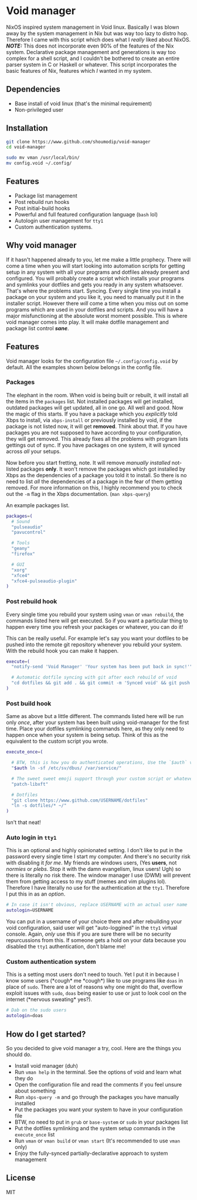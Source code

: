 # Void manager
NixOS inspired system management in Void linux. Basically I was blown away by the system management in Nix but was way too lazy to distro hop. Therefore I came with this script which does what I *really* liked about NixOS. ***NOTE:*** This does not incorporate even 90% of the features of the Nix system. Declarative package management and generations is way too complex for a shell script, and I couldn't be bothered to create an entire parser system in C or Haskell or whatever. This script incorporates the basic features of Nix, features which *I* wanted in my system.

## Dependencies
- Base install of void linux (that's the minimal requirement)
- Non-privileged user

## Installation
```sh
git clone https://www.github.com/shoumodip/void-manager
cd void-manager

sudo mv vman /usr/local/bin/
mv config.void ~/.config/
```

## Features
- Package list management
- Post rebuild run hooks
- Post initial-build hooks
- Powerful and full featured configuration language (`bash` lol)
- Autologin user management for `tty1`
- Custom authentication systems.

## Why void manager
If it hasn't happened already to you, let me make a little prophecy. There will come a time when you will start looking into automation scripts for getting setup in any system with all your programs and dotfiles already present and configured. You will probably create a script which installs your programs and symlinks your dotfiles and gets you ready in any system whatsoever. That's where the problems start. Syncing. Every single time you install a package on your system and you like it, you need to manually put it in the installer script. However there *will* come a time when you miss out on some programs which are used in your dotfiles and scripts. And you will have a major misfunctioning at the absolute worst moment possible. This is where void manager comes into play. It will make dotfile management and package list control ***sane***.

## Features
Void manager looks for the configuration file `~/.config/config.void` by default. All the examples shown below belongs in the config file.

### Packages
The elephant in the room. When void is being built or rebuilt, it will install all the items in the `packages` list. Not installed packages will get installed, outdated packages will get updated, all in one go. All well and good. Now the magic of this starts. If you have a package which you *explicitly* told Xbps to install, via `xbps-install` or previously installed by void, if the package is not listed now, it will get **removed**. Think about that. If you have packages you are not supposed to have according to your configuration, they will get removed. This already fixes all the problems with program lists gettings out of sync. If you have packages on one system, it will synced across *all* your setups.

Now before you start fretting, note. It will remove *manually installed* not-listed packages **only**. It won't remove the packages which got installed by Xbps as the dependencies of a package you told it to install. So there is no need to list *all* the dependencies of a package in the fear of them getting removed. For more information on this, I highly recommend you to check out the `-m` flag in the Xbps documentation. (`man xbps-query`)

An example packages list.

```sh
packages=(
  # Sound
  "pulseaudio"
  "pavucontrol"

  # Tools
  "geany"
  "firefox"

  # GUI
  "xorg"
  "xfce4"
  "xfce4-pulseaudio-plugin"
)
```

### Post rebuild hook
Every single time you rebuild your system using `vman` or `vman rebuild`, the commands listed here will get executed. So if you want a particular thing to happen every time you refresh your packages or whatever, you can do it!

This can be really useful. For example let's say you want your dotfiles to be pushed into the remote git repository whenever you rebuild your system. With the rebuild hook you can make it happen.

```sh
execute=(
  "notify-send 'Void Manager' 'Your system has been put back in sync!'"

  # Automatic dotfile syncing with git after each rebuild of void
  "cd dotfiles && git add . && git commit -m 'Synced void' && git push -u origin main"
)
```

### Post build hook
Same as above but a little different. The commands listed here will be run only *once*, after your system has been built using void-manager for the first time. Place your dotfiles symlinking commands here, as they only need to happen once when your system is being setup. Think of this as the equivalent to the custom script you wrote.

```sh
execute_once=(

  # BTW, this is how you do authenticated operations, Use the `$auth` variable
  "$auth ln -sf /etc/sv/dbus/ /var/service/"

  # The sweet sweet emoji support through your custom script or whatever
  "patch-libxft"

  # Dotfiles
  "git clone https://www.github.com/USERNAME/dotfiles"
  "ln -s dotfiles/* ~/"
)
```

Isn't that neat!

### Auto login in `tty1`
This is an optional and highly opinionated setting. I don't like to put in the password every single time I start my computer. And there's no security risk with disabling it *for me*. My friends are windows users, (Yes **users**, not *normies* or *plebs*. Stop it with the damn evangelism, linux users! Ugh) so there is literally no risk there. The window manager I use (DWM) will prevent them from getting access to my stuff (memes and vim plugins lol). Therefore I have literally no use for the authentication at the `tty1`. Therefore I put this in as an *option*.

```sh
# In case it isn't obvious, replace USERNAME with an actual user name
autologin=USERNAME
```

You can put in a username of your choice there and after rebuilding your void configuration, said user will get "auto-loggined" in the `tty1` virtual console. Again, *only* use this if you are sure there will be no security repurcussions from this. If someone gets a hold on your data because you disabled the `tty1` authentication, don't blame me!

### Custom authentication system
This is a setting most users don't need to touch. Yet I put it in because I know some users (\*cough\* me \*cough\*) like to use programs like `doas` in place of `sudo`. There are a lot of reasons why one might do that, overflow exploit issues with `sudo`, `doas` being easier to use or just to look cool on the internet (\*nervous sweating\* yes?).

```sh
# Dab on the sudo users
autologin=doas
```

## How do I get started?
So you decided to give void manager a try, cool. Here are the things you should do.

- Install void manager (duh)
- Run `vman help` in the terminal. See the options of void and learn what they do
- Open the configuration file and read the comments if you feel unsure about something
- Run `xbps-query -m` and go through the packages you have manually installed
- Put the packages you want your system to have in your configuration file
- BTW, no need to put in `grub` or `base-system` or `sudo` in your packages list
- Put the dotfiles symlinking and the system setup commands in the `execute_once` list
- Run `vman` or `vman build` or `vman start` (It's recommended to use `vman` only)
- Enjoy the fully-synced partially-declarative approach to system management

## License
MIT
